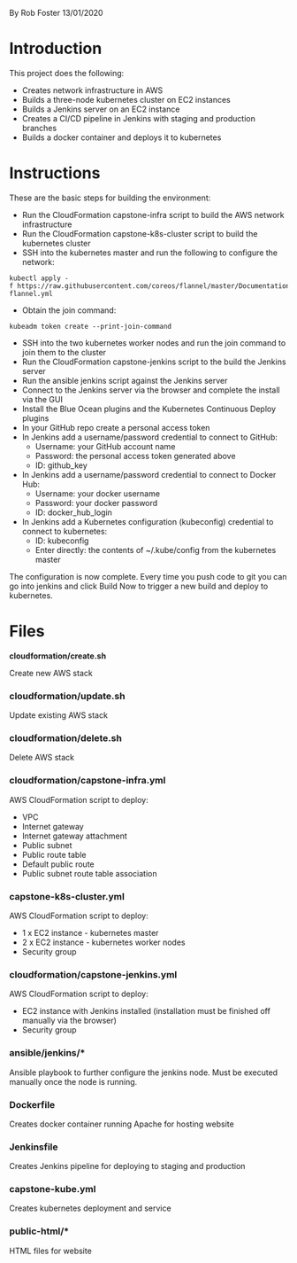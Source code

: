 By Rob Foster 13/01/2020

# Introduction

This project does the following:

- Creates network infrastructure in AWS
- Builds a three-node kubernetes cluster on EC2 instances
- Builds a Jenkins server on an EC2 instance
- Creates a CI/CD pipeline in Jenkins with staging and production branches
- Builds a docker container and deploys it to kubernetes

# Instructions
These are the basic steps for building the environment:

- Run the CloudFormation capstone-infra script to build the AWS network infrastructure
- Run the CloudFormation capstone-k8s-cluster script to build the kubernetes cluster
- SSH into the kubernetes master and run the following to configure the network:
```
kubectl apply -f https://raw.githubusercontent.com/coreos/flannel/master/Documentation/kube-flannel.yml
```
- Obtain the join command:
```
kubeadm token create --print-join-command
```
- SSH into the two kubernetes worker nodes and run the join command to join them to the cluster
- Run the CloudFormation capstone-jenkins script to the build the Jenkins server
- Run the ansible jenkins script against the Jenkins server
- Connect to the Jenkins server via the browser and complete the install via the GUI
- Install the Blue Ocean plugins and the Kubernetes Continuous Deploy plugins
- In your GitHub repo create a personal access token
- In Jenkins add a username/password credential to connect to GitHub:
  - Username: your GitHub account name  
  - Password: the personal access token generated above
  - ID: github_key
- In Jenkins add a username/password credential to connect to Docker Hub:
  - Username: your docker username
  - Password: your docker password
  - ID: docker_hub_login
- In Jenkins add a Kubernetes configuration (kubeconfig) credential to connect to kubernetes:
  - ID: kubeconfig
  - Enter directly: the contents of ~/.kube/config from the kubernetes master

The configuration is now complete. Every time you push code to git you can go into jenkins and click Build Now to trigger a new build and deploy to kubernetes.




# Files

**cloudformation/create.sh**

Create new AWS stack

### cloudformation/update.sh
Update existing AWS stack

### cloudformation/delete.sh
Delete AWS stack

### cloudformation/capstone-infra.yml
AWS CloudFormation script to deploy:
- VPC
- Internet gateway
- Internet gateway attachment
- Public subnet
- Public route table
- Default public route
- Public subnet route table association

### capstone-k8s-cluster.yml
AWS CloudFormation script to deploy:
- 1 x EC2 instance - kubernetes master
- 2 x EC2 instance - kubernetes worker nodes
- Security group

### cloudformation/capstone-jenkins.yml
AWS CloudFormation script to deploy:
- EC2 instance with Jenkins installed (installation must be finished off manually via the browser)
- Security group

### ansible/jenkins/*
Ansible playbook to further configure the jenkins node. Must be executed manually once the node is running.

### Dockerfile
Creates docker container running Apache for hosting website

### Jenkinsfile
Creates Jenkins pipeline for deploying to staging and production

### capstone-kube.yml
Creates kubernetes deployment and service

### public-html/*
HTML files for website

